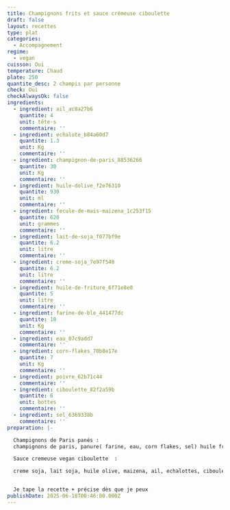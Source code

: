 ```yaml
---
title: Champignons frits et sauce crémeuse ciboulette
draft: false
layout: recettes
type: plat
categories:
  - Accompagnement
regime:
  - vegan
cuisson: Oui
temperature: Chaud
plate: 250
quantite_desc: 2 champis par personne
check: Oui
checkAlwaysOk: false
ingredients:
  - ingredient: ail_ac8a27b6
    quantite: 4
    unit: tête·s
    commentaire: ''
  - ingredient: echalote_b84a60d7
    quantite: 1.3
    unit: Kg
    commentaire: ''
  - ingredient: champignon-de-paris_88536266
    quantite: 30
    unit: Kg
    commentaire: ''
  - ingredient: huile-dolive_f2e76310
    quantite: 930
    unit: ml
    commentaire: ''
  - ingredient: fecule-de-mais-maizena_1c253f15
    quantite: 620
    unit: grammes
    commentaire: ''
  - ingredient: lait-de-soja_f077bf9e
    quantite: 6.2
    unit: litre
    commentaire: ''
  - ingredient: creme-soja_7e97f548
    quantite: 6.2
    unit: litre
    commentaire: ''
  - ingredient: huile-de-friture_6f71e8e0
    quantite: 5
    unit: litre
    commentaire: ''
  - ingredient: farine-de-ble_441477dc
    quantite: 10
    unit: Kg
    commentaire: ''
  - ingredient: eau_07c9add7
    commentaire: ''
  - ingredient: corn-flakes_70b8e17e
    quantite: 7
    unit: Kg
    commentaire: ''
  - ingredient: poivre_62b71c44
    commentaire: ''
  - ingredient: ciboulette_82f2a59b
    quantite: 6
    unit: bottes
    commentaire: ''
  - ingredient: sel_6369338b
    commentaire: ''
preparation: |-

  Champignons de Paris panés :
  champignons de paris, panure( farine, eau, corn flakes, sel) huile friture 

  Sauce cremeuse vegan ciboulette  :

  creme soja, lait soja, huile olive, maizena, ail, echalottes, ciboulette, sel, poivre


  Je tape la recette + précise dès que je peux
publishDate: 2025-06-18T00:46:00.000Z
---
```


